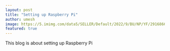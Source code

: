 ```yaml
---
layout: post
title: "Setting up Raspberry Pi"
author: umesh
image: https://5.imimg.com/data5/SELLER/Default/2022/9/BU/NP/YF/29168669/c-programming-languages-courses.jpg
featured: true
---
```

This blog is about setting up Raspberry Pi
